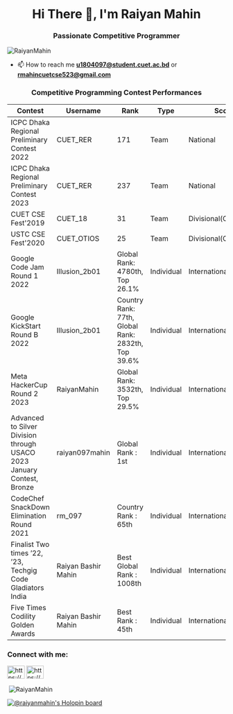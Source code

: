 <h1 align="center">Hi There 👋, I'm Raiyan Mahin</h1>
<h3 align="center">Passionate Competitive Programmer</h3>

<p align="left"> <img src="https://komarev.com/ghpvc/?username=RaiyanMahin&label=Profile%20views&color=0e75b6&style=flat" alt="RaiyanMahin" /> </p>





- 📫 How to reach me **u1804097@student.cuet.ac.bd** or **rmahincuetcse523@gmail.com**


<div align="center">
  <h3>Competitive Programming Contest Performances</h3>

| Contest | Username | Rank | Type | Scope
| -- | -------- | ----------- | ---- | ---- |
| ICPC Dhaka Regional Preliminary Contest 2022 | CUET_RER | 171 | Team | National |
| ICPC Dhaka Regional Preliminary Contest 2023 | CUET_RER | 237 | Team | National |
| CUET CSE Fest'2019 | CUET_18 | 31 | Team | Divisional(Chittagong) |
| USTC CSE Fest'2020 | CUET_OTIOS | 25 | Team | Divisional(Chittagong) 
| Google Code Jam Round 1 2022 | Illusion_2b01 | Global Rank: 4780th, Top 26.1% | Individual | International |
| Google KickStart Round B 2022 | Illusion_2b01 | Country Rank: 77th, Global Rank: 2832th, Top 39.6% | Individual | International |
| Meta HackerCup Round 2 2023 | RaiyanMahin | Global Rank: 3532th, Top 29.5% | Individual | International |
| Advanced to Silver Division through USACO 2023 January Contest, Bronze | raiyan097mahin | Global Rank : 1st  | Individual | International |
| CodeChef SnackDown Elimination Round 2021 | rm_097 | Country Rank : 65th | Individual | International |
| Finalist Two times ’22, ’23, Techgig Code Gladiators India | Raiyan Bashir Mahin | Best Global Rank : 1008th | Individual | International |
| Five Times Codility Golden Awards | Raiyan Bashir Mahin | Best Rank : 45th  | Individual | International |



</div>


<h3 align="left">Connect with me:</h3>
<p align="left">
<a href="https://www.linkedin.com/in/raiyanmahin/" target="blank"><img align="center" src="https://cdn.jsdelivr.net/npm/simple-icons@3.0.1/icons/linkedin.svg" alt="https://www.linkedin.com/in/raiyanmahin/" height="30" width="40" /></a>
<a href="https://www.youtube.com/channel/UC-6FrwadV-TTlHrxOToqf7w" target="blank"><img align="center" src="https://cdn.jsdelivr.net/npm/simple-icons@3.0.1/icons/youtube.svg" alt="https://www.youtube.com/channel/UC-6FrwadV-TTlHrxOToqf7w" height="30" width="40" /></a>
</p>

<p>&nbsp;<img align="center" src="https://github-readme-stats.vercel.app/api?username=RaiyanMahin&&show_icons=true&title_color=ffffff&icon_color=bb2acf&text_color=daf7dc&bg_color=151515" alt="RaiyanMahin" /></p>


[![@raiyanmahin's Holopin board](https://holopin.io/api/user/board?user=raiyanmahin)](https://holopin.io/@raiyanmahin)







